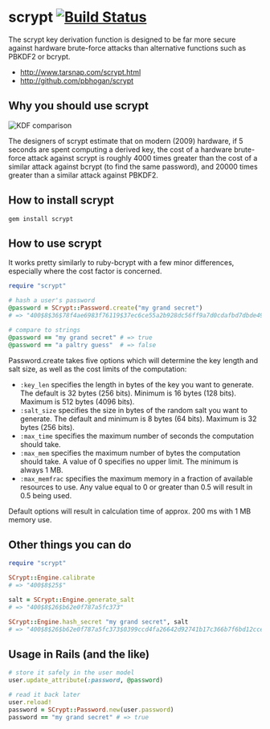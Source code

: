 scrypt [![Build Status](https://secure.travis-ci.org/pbhogan/scrypt.png)](http://travis-ci.org/pbhogan/scrypt)
======

The scrypt key derivation function is designed to be far more secure against hardware brute-force attacks than alternative functions such as PBKDF2 or bcrypt.

* http://www.tarsnap.com/scrypt.html
* http://github.com/pbhogan/scrypt

## Why you should use scrypt

![KDF comparison](https://github.com/tarcieri/scrypt/raw/modern-readme/kdf-comparison.png)

The designers of scrypt estimate that on modern (2009) hardware, if 5 seconds are spent computing a derived key, the cost of a hardware brute-force attack against scrypt is roughly 4000 times greater than the cost of a similar attack against bcrypt (to find the same password), and 20000 times greater than a similar attack against PBKDF2.

## How to install scrypt

```
gem install scrypt
```

## How to use scrypt

It works pretty similarly to ruby-bcrypt with a few minor differences, especially where the cost factor is concerned.

```ruby
require "scrypt"

# hash a user's password
@password = SCrypt::Password.create("my grand secret")
# => "400$8$36$78f4ae6983f76119$37ec6ce55a2b928dc56ff9a7d0cdafbd7dbde49d9282c38a40b1434e88f24cf5"

# compare to strings
@password == "my grand secret" # => true
@password == "a paltry guess"  # => false
```

Password.create takes five options which will determine the key length and salt size, as well as the cost limits of the computation:

* `:key_len` specifies the length in bytes of the key you want to generate. The default is 32 bytes (256 bits). Minimum is 16 bytes (128 bits). Maximum is 512 bytes (4096 bits).
* `:salt_size` specifies the size in bytes of the random salt you want to generate. The default and minimum is 8 bytes (64 bits). Maximum is 32 bytes (256 bits).
* `:max_time` specifies the maximum number of seconds the computation should take.
* `:max_mem` specifies the maximum number of bytes the computation should take. A value of 0 specifies no upper limit. The minimum is always 1 MB.
* `:max_memfrac` specifies the maximum memory in a fraction of available resources to use. Any value equal to 0 or greater than 0.5 will result in 0.5 being used.

Default options will result in calculation time of approx. 200 ms with 1 MB memory use.

## Other things you can do

```ruby
require "scrypt"

SCrypt::Engine.calibrate
# => "400$8$25$"

salt = SCrypt::Engine.generate_salt
# => "400$8$26$b62e0f787a5fc373"

SCrypt::Engine.hash_secret "my grand secret", salt
# => "400$8$26$b62e0f787a5fc373$0399ccd4fa26642d92741b17c366b7f6bd12ccea5214987af445d2bed97bc6a2"
```

## Usage in Rails (and the like)

```ruby
# store it safely in the user model
user.update_attribute(:password, @password)

# read it back later
user.reload!
password = SCrypt::Password.new(user.password)
password == "my grand secret" # => true
```
